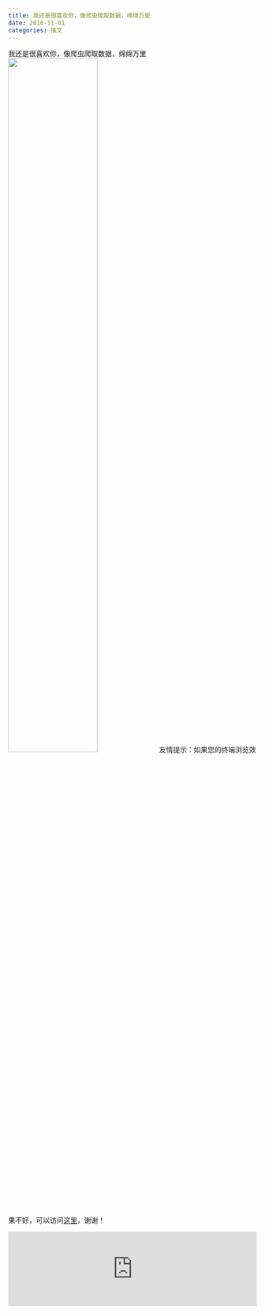 ```yaml
---
title: 我还是很喜欢你，像爬虫爬取数据，绵绵万里
date: 2016-11-01
categories: 推文
---
```

我还是很喜欢你，像爬虫爬取数据，绵绵万里
<img src="http://mmbiz.qpic.cn/mmbiz_jpg/ACviaWTBFxhZ47vWFIjyXWAEPJIJpArDSC2I09bib6ibOAxw1nRhc8TZ7jW89gQTyn6ug8mFvFn6DImolcFnmenYw/0?wx_fmt.jpeg" style="width: 60%; height: auto;"/><!--more-->
友情提示：如果您的终端浏览效果不好，可以访问[这里](https://stata-club.github.io/stata_article/2016-11-01.html)，谢谢！
<iframe src="https://stata-club.github.io/stata_article/2016-11-01.html" id="iframepage" frameborder="0" scrolling="no" marginheight="0" marginwidth="0" width="100%" onLoad="iFrameHeight()"></iframe>
<script type="text/javascript" language="javascript">
function iFrameHeight() {
var ifm= document.getElementById("iframepage");
var subWeb = document.frames ? document.frames["iframepage"].document : ifm.contentDocument;   
if(ifm != null && subWeb != null) {
 ifm.height = subWeb.body.scrollHeight;
} 
} 
</script> 